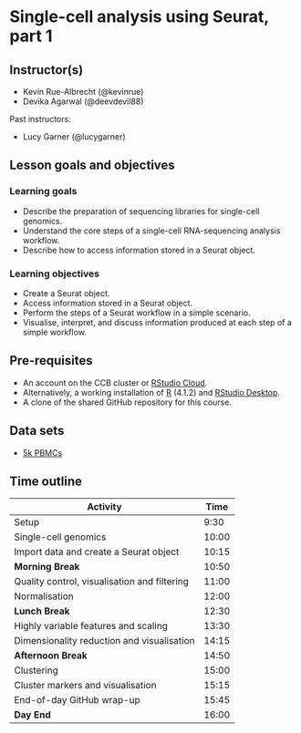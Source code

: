 # Single-cell analysis using Seurat, part 1

<!--
This title should match exactly the link in the main README.
-->

## Instructor(s)

<!--
Instructors should be listed in the order:
- Speaker
- Helper
-->

- Kevin Rue-Albrecht (@kevinrue)
- Devika Agarwal (@deevdevil88)

Past instructors:

- Lucy Garner (@lucygarner)

## Lesson goals and objectives

<!--
Refer to:
https://github.com/Bioconductor/BioC2019/blob/master/docs/workshop-syllabus.md#a-note-about-learning-goals-and-objectives-bloom
https://cft.vanderbilt.edu/guides-sub-pages/blooms-taxonomy/
-->

### Learning goals

<!--
High-level "big picture" objectives of the learning process.
This should be no more than 3 bullet points.
-->

- Describe the preparation of sequencing libraries for single-cell genomics.
- Understand the core steps of a single-cell RNA-sequencing analysis workflow.
- Describe how to access information stored in a Seurat object.

### Learning objectives

<!--
More concrete and measurable outputs.
This can range from 3 to 8 bullet points.
-->

- Create a Seurat object.
- Access information stored in a Seurat object.
- Perform the steps of a Seurat workflow in a simple scenario.
- Visualise, interpret, and discuss information produced at each step of a simple workflow.

## Pre-requisites

<!--
May be a combination of:
- Requirements asked from participants before the day.
- Links to other OBDS course days with goals or objectives feeding in this day.
-->

- An account on the CCB cluster or [RStudio Cloud](https://rstudio.cloud/).
- Alternatively, a working installation of [R](https://www.r-project.org/) (4.1.2) and [RStudio Desktop](https://www.rstudio.com/products/rstudio/download/).
- A clone of the shared GitHub repository for this course.

## Data sets

<!--
Ideally, links to data sets that participants must download.
Even better, we add a page to this repository, that lists all data sets used; and this section links to some of those data sets.
Realistically, a list describing data sets that we will make them download on the day.
-->

- [5k PBMCs](https://www.10xgenomics.com/resources/datasets/5-k-peripheral-blood-mononuclear-cells-pbm-cs-from-a-healthy-donor-next-gem-3-1-standard-3-0-2)

## Time outline

<!--
Breakdown of time segments for lecture and exercises addressing the objectives listed above.
These are example times; adapt time, and insert/remove rows as needed.
Requirements:
- The day starts at 9:30
- There is a 10+ min break in the morning
- There is a 1+ h lunch break
- There is a 10+ min break in the afternoon
- The day ends at 16:00
-->

| Activity                                      |  Time |
|-----------------------------------------------|-------|
| Setup                                         |  9:30 |
| Single-cell genomics                          | 10:00 |
| Import data and create a Seurat object        | 10:15 |
| **Morning Break**                             | 10:50 |
| Quality control, visualisation and filtering  | 11:00 |
| Normalisation                                 | 12:00 |
| **Lunch Break**                               | 12:30 |
| Highly variable features and scaling          | 13:30 |
| Dimensionality reduction and visualisation    | 14:15 |
| **Afternoon Break**                           | 14:50 |
| Clustering                                    | 15:00 |
| Cluster markers and visualisation             | 15:15 |
| End-of-day GitHub wrap-up                     | 15:45 |
| **Day End**                                   | 16:00 |
